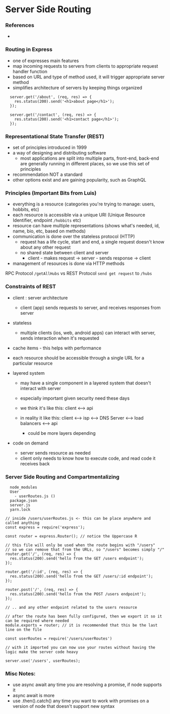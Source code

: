 # Server Side Routing

### References

-

### Routing in Express

- one of expresses main features
- map incoming requests to servers from clients to appropriate request handler function
- based on URL and type of method used, it will trigger appropriate server method
- simplifies architecture of servers by keeping things organized

```
  server.get('/about', (req, res) => {
    res.status(200).send('<h1>about page</h1>');
  });

  server.get('/contact', (req, res) => {
    res.status(200).send('<h1>contact page</h1>');
  });
```

### Representational State Transfer (REST)

- set of principles introduced in 1999
- a way of designing and distributing software
  - most applications are split into multiple parts, front-end, back-end are generally running in different places, so we use this set of principles
- recommendation NOT a standard
- other options exist and are gaining popularity, such as GraphQL

### Principles (Important Bits from Luis)

- everything is a resource (categories you're trying to manage: users, hobbits, etc)
- each resource is accessible via a unique URI (Unique Resource Identifier, endpoint `/hobbits` etc)
- resource can have multiple representations (shows what's needed, id, name, bio, etc, based on methods)
- communication is done over the stateless protocol (HTTP)
  - request has a life cycle, start and end, a single request doesn't know about any other request
  - no shared state between client and server
    - client - makes request -> server - sends response -> client
- management of resources is done via HTTP methods

RPC Protocol `/getAllHubs` vs REST Protocol `send get request` to `/hubs`

### Constraints of REST

- client : server architecture
  - client (app) sends requests to server, and receives responses from server
- stateless
  - multiple clients (ios, web, android apps) can interact with server, sends interaction when it's requested
- cache items - this helps with performance
- each resource should be accessible through a single URL for a particular resource
- layered system

  - may have a single component in a layered system that doesn't interact with server
  - especially important given security need these days

  - we think it's like this: client <--> api
  - in reality it like this: client <--> isp <--> DNS Server <--> load balancers <--> api
    - could be more layers depending

- code on demand
  - server sends resource as needed
  - client only needs to know how to execute code, and read code it receives back

### Server Side Routing and Compartmentalizing

```
  node_modules
  User
    - userRoutes.js ()
  package.json
  server.js
  yarn.lock
```

```
// inside /users/userRoutes.js <- this can be place anywhere and called anything
const express = require('express');

const router = express.Router(); // notice the Uppercase R

// this file will only be used when the route begins with "/users"
// so we can remove that from the URLs, so "/users" becomes simply "/"
router.get('/', (req, res) => {
  res.status(200).send('hello from the GET /users endpoint');
});

router.get('/:id', (req, res) => {
  res.status(200).send('hello from the GET /users/:id endpoint');
});

router.post('/', (req, res) => {
  res.status(200).send('hello from the POST /users endpoint');
});

// .. and any other endpoint related to the users resource

// after the route has been fully configured, then we export it so it can be required where needed
module.exports = router; // it is recommended that this be the last line on the file
```

```
const userRoutes = require('/users/userRoutes')

// with it imported you can now use your routes without having the logic make the server code heavy

server.use('/users', userRoutes);
```

### Misc Notes:

- use async await any time you are resolving a promise, if node supports it
- async await is more
- use .then().catch() any time you want to work with promises on a version of node that doesn't support new syntax
